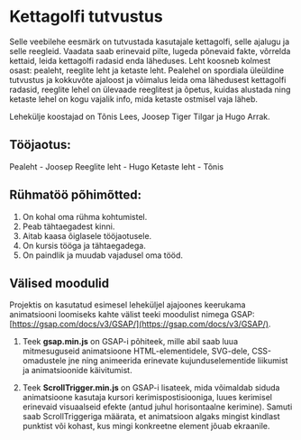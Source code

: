 # Kettagolfi tutvustus

Selle veebilehe eesmärk on tutvustada kasutajale kettagolfi, selle ajalugu ja selle reegleid. Vaadata saab erinevaid pilte, lugeda põnevaid fakte, võrrelda kettaid, leida kettagolfi radasid enda läheduses. Leht koosneb kolmest osast: pealeht, reeglite leht ja ketaste leht. Pealehel on spordiala üleüldine tutvustus ja kokkuvõte ajaloost ja võimalus leida oma lähedusest kettagolfi radasid, reeglite lehel on ülevaade reeglitest ja õpetus, kuidas alustada ning ketaste lehel on kogu vajalik info, mida ketaste ostmisel vaja läheb.

Lehekülje koostajad on Tõnis Lees, Joosep Tiger Tilgar ja Hugo Arrak.

## Tööjaotus:
Pealeht - Joosep
Reeglite leht - Hugo
Ketaste leht - Tõnis

## Rühmatöö põhimõtted:
1. On kohal oma rühma kohtumistel.	
2. Peab tähtaegadest kinni.	
3. Aitab kaasa õiglasele tööjaotusele.	
4. On kursis tööga ja tähtaegadega.	
5. On paindlik ja muudab vajadusel oma tööd.	

## Välised moodulid
Projektis on kasutatud esimesel leheküljel ajajoones keerukama animatsiooni loomiseks kahte välist teeki moodulist nimega GSAP: [https://gsap.com/docs/v3/GSAP/](https://gsap.com/docs/v3/GSAP/).

1. Teek **gsap.min.js** on GSAP-i põhiteek, mille abil saab luua mitmesuguseid animatsioone HTML-elementidele, SVG-dele, CSS-omadustele jne ning animeerida erinevate kujunduselementide liikumist ja animatsioonide käivitumist.

2. Teek **ScrollTrigger.min.js** on GSAP-i lisateek, mida võimaldab siduda animatsioone kasutaja kursori kerimispostisiooniga, luues kerimisel erinevaid visuaalseid efekte (antud juhul horisontaalne kerimine). Samuti saab ScrollTriggeriga määrata, et animatsioon algaks mingist kindlast punktist või kohast, kus mingi konkreetne element jõuab ekraanile.
